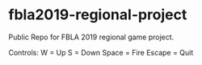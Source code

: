 # fbla2019-regional-project
Public Repo for FBLA 2019 regional game project.

Controls:
W = Up
S = Down
Space = Fire
Escape = Quit
